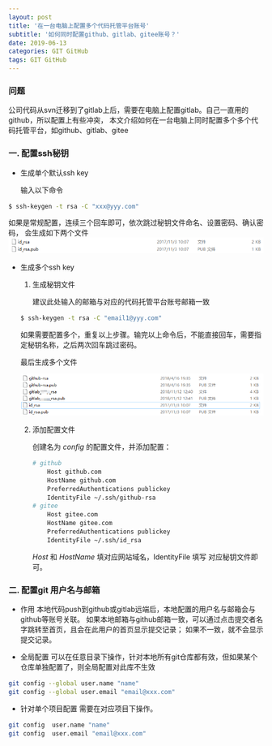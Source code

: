 ```yaml
---
layout: post
title: '在一台电脑上配置多个代码托管平台账号'
subtitle: '如何同时配置github、gitlab、gitee账号？'
date: 2019-06-13
categories: GIT GitHub
tags: GIT GitHub
---
```

### 问题
公司代码从svn迁移到了gitlab上后，需要在电脑上配置gitlab。自己一直用的github，所以配置上有些冲突，
本文介绍如何在一台电脑上同时配置多个多个代码托管平台，如github、gitlab、gitee
### 一. 配置ssh秘钥
* 生成单个默认ssh key

  输入以下命令

``` bash
$ ssh-keygen -t rsa -C "xxx@yyy.com"
```
如果是常规配置，连续三个回车即可，依次跳过秘钥文件命名、设置密码、确认密码，
会生成如下两个文件![秘钥文件](../assets/resource/Snipaste_2019-06-15_00-05-50.png)

* 生成多个ssh key

  1. 生成秘钥文件

     建议此处输入的邮箱与对应的代码托管平台账号邮箱一致

  ``` bash
  $ ssh-keygen -t rsa -C "email1@yyy.com"
  ```

  如果需要配置多个，重复以上步骤。输完以上命令后，不能直接回车，需要指定秘钥名称，之后两次回车跳过密码。

  最后生成多个文件

  ![多个秘钥文件](../assets/resource/Snipaste_2019-06-15_00-11-51.png)

  2. 添加配置文件

     创建名为 *config* 的配置文件，并添加配置：

     ``` bash
     # github
         Host github.com
         HostName github.com
         PreferredAuthentications publickey
         IdentityFile ~/.ssh/github-rsa
     # gitee
         Host gitee.com
         HostName gitee.com
         PreferredAuthentications publickey
         IdentityFile ~/.ssh/id_rsa
     ```

     *Host* 和 *HostName* 填对应网站域名，IdentityFile 填写 对应秘钥文件即可。



### 二. 配置git 用户名与邮箱
* 作用
本地代码push到github或gitlab远端后，本地配置的用户名与邮箱会与github等账号关联。
如果本地邮箱与github邮箱一致，可以通过点击提交者名字跳转至首页，且会在此用户的首页显示提交记录；
如果不一致，就不会显示提交记录。

* 全局配置
可以在任意目录下操作，针对本地所有git仓库都有效，但如果某个仓库单独配置了，则全局配置对此库不生效
``` bash
git config --global user.name "name"
git config --global user.email "email@xxx.com"
```

* 针对单个项目配置
需要在对应项目下操作。
``` bash
git config  user.name "name"
git config  user.email "email@xxx.com"
```